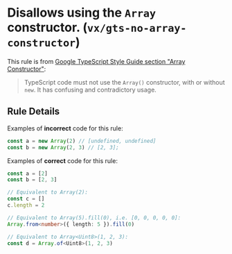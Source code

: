 # Disallows using the `Array` constructor. (`vx/gts-no-array-constructor`)

This rule is from
[Google TypeScript Style Guide section "Array Constructor"](https://google.github.io/styleguide/tsguide.html#array-constructor):

> TypeScript code must not use the `Array()` constructor, with or without `new`.
> It has confusing and contradictory usage.

## Rule Details

Examples of **incorrect** code for this rule:

```ts
const a = new Array(2) // [undefined, undefined]
const b = new Array(2, 3) // [2, 3];
```

Examples of **correct** code for this rule:

```ts
const a = [2]
const b = [2, 3]

// Equivalent to Array(2):
const c = []
c.length = 2

// Equivalent to Array(5).fill(0), i.e. [0, 0, 0, 0, 0]:
Array.from<number>({ length: 5 }).fill(0)

// Equivalent to Array<Uint8>(1, 2, 3):
const d = Array.of<Uint8>(1, 2, 3)
```
